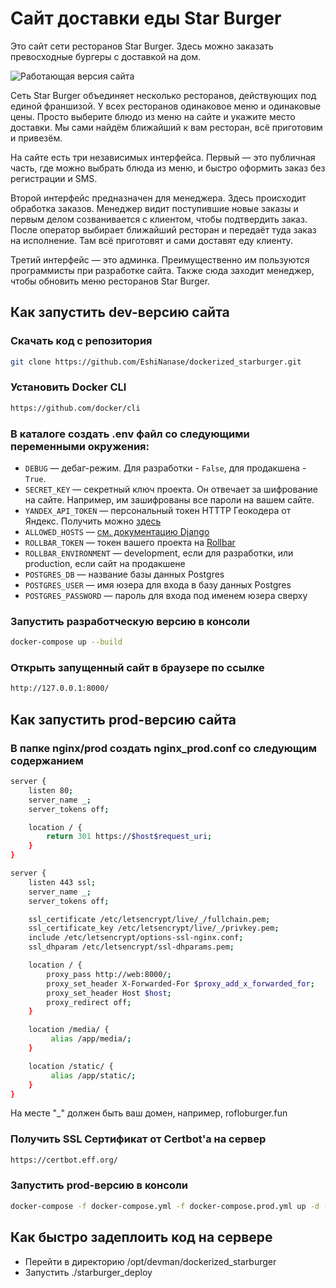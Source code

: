 # Сайт доставки еды Star Burger

Это сайт сети ресторанов Star Burger. Здесь можно заказать превосходные бургеры с доставкой на дом.

![Работающая версия сайта](https://rofloburger.fun/)


Сеть Star Burger объединяет несколько ресторанов, действующих под единой франшизой. У всех ресторанов одинаковое меню и одинаковые цены. Просто выберите блюдо из меню на сайте и укажите место доставки. Мы сами найдём ближайший к вам ресторан, всё приготовим и привезём.

На сайте есть три независимых интерфейса. Первый — это публичная часть, где можно выбрать блюда из меню, и быстро оформить заказ без регистрации и SMS.

Второй интерфейс предназначен для менеджера. Здесь происходит обработка заказов. Менеджер видит поступившие новые заказы и первым делом созванивается с клиентом, чтобы подтвердить заказ. После оператор выбирает ближайший ресторан и передаёт туда заказ на исполнение. Там всё приготовят и сами доставят еду клиенту.

Третий интерфейс — это админка. Преимущественно им пользуются программисты при разработке сайта. Также сюда заходит менеджер, чтобы обновить меню ресторанов Star Burger.

## Как запустить dev-версию сайта

### Скачать код с репозитория

```sh
git clone https://github.com/EshiNanase/dockerized_starburger.git
```
### Установить Docker CLI

```sh
https://github.com/docker/cli
```
### В каталоге создать .env файл со следующими переменными окружения:

- `DEBUG` — дебаг-режим. Для разработки - `False`, для продакшена - `True`.
- `SECRET_KEY` — секретный ключ проекта. Он отвечает за шифрование на сайте. Например, им зашифрованы все пароли на вашем сайте.
- `YANDEX_API_TOKEN` — персональный токен HTTTP Геокодера от Яндекс. Получить можно [здесь](https://developer.tech.yandex.ru/services)
- `ALLOWED_HOSTS` — [см. документацию Django](https://docs.djangoproject.com/en/3.1/ref/settings/#allowed-hosts)
- `ROLLBAR_TOKEN` — токен вашего проекта на [Rollbar](https://rollbar.com)
- `ROLLBAR_ENVIRONMENT` — development, если для разработки, или production, если сайт на продакшене
- `POSTGRES_DB` — название базы данных Postgres
- `POSTGRES_USER` — имя юзера для входа в базу данных Postgres
- `POSTGRES_PASSWORD` — пароль для входа под именем юзера сверху

### Запустить разработческую версию в консоли
```sh
docker-compose up --build
```
### Открыть запущенный сайт в браузере по ссылке
```sh
http://127.0.0.1:8000/
```

## Как запустить prod-версию сайта

### В папке nginx/prod создать nginx_prod.conf со следующим содержанием

```sh
server {
    listen 80;
    server_name _;
    server_tokens off;

    location / {
        return 301 https://$host$request_uri;
    }
}

server {
    listen 443 ssl;
    server_name _;
    server_tokens off;

    ssl_certificate /etc/letsencrypt/live/_/fullchain.pem;
    ssl_certificate_key /etc/letsencrypt/live/_/privkey.pem;
    include /etc/letsencrypt/options-ssl-nginx.conf;
    ssl_dhparam /etc/letsencrypt/ssl-dhparams.pem;

    location / {
        proxy_pass http://web:8000/;
        proxy_set_header X-Forwarded-For $proxy_add_x_forwarded_for;
        proxy_set_header Host $host;
        proxy_redirect off;
    }

    location /media/ {
         alias /app/media/;
    }

    location /static/ {
         alias /app/static/;
    }
}
```
На месте "_" должен быть ваш домен, например, rofloburger.fun

### Получить SSL Сертификат от Certbot'а на сервер
```sh
https://certbot.eff.org/
```

### Запустить prod-версию в консоли
```sh
docker-compose -f docker-compose.yml -f docker-compose.prod.yml up -d --build --remove-orphans
```

## Как быстро задеплоить код на сервере
- Перейти в директорию /opt/devman/dockerized_starburger
- Запустить ./starburger_deploy
